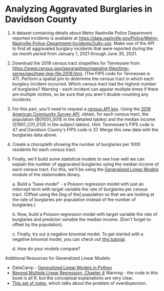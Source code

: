 # Analyzing Aggravated Burglaries in Davidson County

1. A dataset containing details about Metro Nashville Police Department reported incidents is available at https://data.nashville.gov/Police/Metro-Nashville-Police-Department-Incidents/2u6v-ujjs. Make use of the API to find all aggravated burglary incidents that were reported during the six month period from January 1, 2021 through June 30, 2021.

2. Download the 2019 census tract shapefiles for Tennessee from https://www.census.gov/geographies/mapping-files/time-series/geo/tiger-line-file.2019.html. (The FIPS code for Tennessee is 47). Perform a spatial join to determine the census tract in which each burglary incident occurred. Which census tract had the highest number of burglaries? Warning - each incident can appear multiple times if there are multiple victims, so be sure that you aren't double-counting any incidents.

3. For this part, you'll need to request a [census API key](https://api.census.gov/data/key_signup.html). Using the [2019 American Community Survey API](https://www.census.gov/data/developers/data-sets/acs-5year.html), obtain, for each census tract, the population (B01001_001E in the detailed tables) and the median income (S1901_C01_012E in the subject tables). Hint: Tennessee's FIPS code is 47 and Davidson County's FIPS code is 37. Merge this new data with the burglaries data above.

4. Create a choropleth showing the number of burglaries per 1000 residents for each census tract.

5. Finally, we'll build some statistical models to see how well we can explain the number of aggravated burglaries using the median income of each census tract. For this, we'll be using the [Generalized Linear Models](https://www.statsmodels.org/stable/glm.html) module of the statsmodels library.

    a. Build a "base model" - a Poisson regression model with just an intercept term with target variable the rate of burglaries per census tract. (Offset using the [log of the] population so that we are looking at the rate of burglaries per population instead of the number of burglaries.)

    b. Now, build a Poisson regression model with target variable the rate of burglaries and predictor variable the median income. (Don't forget to offset by the population).

    c. Finally, try out a negative binomial model. To get started with a negative binomial model, you can check out [this tutorial](https://timeseriesreasoning.com/contents/negative-binomial-regression-model/). 

    d. How do your models compare?

Additional Resources for Generalized Linear Models:
* DataCamp - [Generalized Linear Models in Python](https://learn.datacamp.com/courses/generalized-linear-models-in-python)
* [Beyond Multiple Linear Regression, Chapter 4](https://bookdown.org/roback/bookdown-BeyondMLR/ch-poissonreg.html) Warning - the code in this book is all R, but the conceptual explanations are very clear.
* [This set of notes](https://apwheele.github.io/MathPosts/PoissonReg.html#negative-binomial-when-the-poisson-does-not-fit), which talks about the problem of overdispersion.